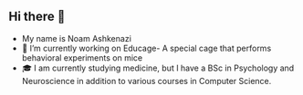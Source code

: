 ## Hi there 👋
- My name is Noam Ashkenazi
- 🔭 I’m currently working on Educage- A special cage that performs behavioral experiments on mice
- :mortar_board: I am currently studying medicine, but I have a BSc in Psychology and Neuroscience in addition to various courses in Computer Science.

<!--
**noamashk1/noamashk1** is a ✨ _special_ ✨ repository because its `README.md` (this file) appears on your GitHub profile.

Here are some ideas to get you started:


- 🔭 I’m currently working on ...
- 🌱 I’m currently learning ...
- 👯 I’m looking to collaborate on ...
- 🤔 I’m looking for help with ...
- 💬 Ask me about ...
- 📫 How to reach me: ...
- 😄 Pronouns: ...
- ⚡ Fun fact: ...
-->
